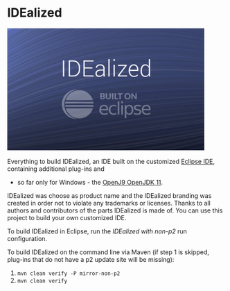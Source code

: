 # IDEalized

![IDEalized splash screen](org.idealized.branding/splash.bmp)

Everything to build IDEalized, an IDE built on the customized
[Eclipse IDE](https://www.eclipse.org/eclipseide/), containing additional plug-ins and
- so far only for Windows - the [OpenJ9 OpenJDK 11](https://adoptopenjdk.net/?variant=openjdk11&jvmVariant=openj9).

IDEalized was choose as product name and the IDEalized branding was created
in order not to violate any trademarks or licenses. Thanks to all authors and
contributors of the parts IDEalized is made of. You can use this project to
build your own customized IDE.

To build IDEalized in Eclipse, run the _IDEalized with non-p2_ run configuration.

To build IDEalized on the command line via Maven (if step 1 is skipped, plug-ins
that do not have a p2 update site will be missing):
1.  `mvn clean verify -P mirror-non-p2`
2.  `mvn clean verify`